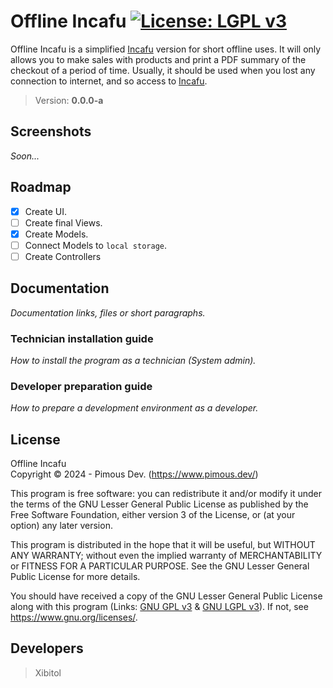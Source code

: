 # Offline Incafu [![License: LGPL v3](https://img.shields.io/badge/License-LGPL_v3-orange.svg)](COPYING.LESSER)
Offline Incafu is a simplified [Incafu](https://www.welogin.fr/) version for
short offline uses. It will only allows you to make sales with products and
print a PDF summary of the checkout of a period of time. Usually, it should be
used when you lost any connection to internet, and so access to
[Incafu](https://www.welogin.fr/).

> Version: **0.0.0-a**

## Screenshots
_Soon..._

## Roadmap
- [x] Create UI.
- [ ] Create final Views.
- [x] Create Models.
- [ ] Connect Models to `local storage`.
- [ ] Create Controllers

## Documentation
_Documentation links, files or short paragraphs._
### Technician installation guide
_How to install the program as a technician (System admin)._
### Developer preparation guide
_How to prepare a development environment as a developer._

## License
Offline Incafu  
Copyright &copy; 2024 - Pimous Dev. (https://www.pimous.dev/)

This program is free software: you can redistribute it and/or modify it under
the terms of the GNU Lesser General Public License as published by the Free
Software Foundation, either version 3 of the License, or (at your option) any
later version.

This program is distributed in the hope that it will be useful, but WITHOUT ANY
WARRANTY; without even the implied warranty of MERCHANTABILITY or FITNESS FOR A
PARTICULAR PURPOSE. See the GNU Lesser General Public License for more details.

You should have received a copy of the GNU Lesser General Public License
along with this program (Links: [GNU GPL v3](COPYING) &
[GNU LGPL v3](COPYING.LESSER)). If not, see <https://www.gnu.org/licenses/>.

## Developers
> Xibitol